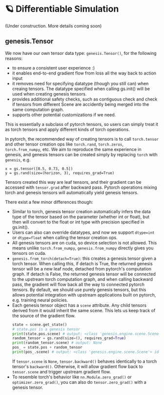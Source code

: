 # 🪐 Differentiable Simulation

(Under construction. More details coming soon)

## genesis.Tensor
We now have our own tensor data type: `genesis.Tensor()`, for the following reasons:
- to ensure a consistent user experience :)
- it enables end-to-end gradient flow from loss all the way back to action input
- it removes need for specifying datatype (though you still can) when creaing tensors. The datatype specified when calling gs.init() will be used when creating genesis tensors.
- provides additional safety checks, such as contiguous check and check if tensors from different Scene are accidently being merged into the same computation graph.
- supports other potential customizations if we need.

This is essentially a subclass of pytorch tensors, so users can simply treat it as torch tensors and apply different kinds of torch operations.

In pytorch, the recommended way of creating tensors is to call `torch.tensor` and other tensor creation ops like `torch.rand`, `torch.zeros`, `torch.from_numpy`, etc. We aim to reproduce the same experience in genesis, and genesis tensors can be created simply by replacing `torch` with `genesis`, e.g.
```
x = gs.tensor([0.5, 0.73, 0.5])
y = gs.rand(size=(horizon, 3), requires_grad=True)
```
Tensors created this way are leaf tensors, and their gradient can be accessed with `tensor.grad` after backward pass. Pytorch operations mixing torch and genesis tensors will automatically yield genesis tensors.

There exist a few minor differences though:
- Similar to torch, genesis tensor creation automatically infers the data type of the tensor based on the parameter (whether int or float), but then will convert to the float or int type with precision specified in gs.init().
- Users can also can override datatypes, and now we support `dtype=int` or `dtype=float` when calling the tensor creation ops.
- All genesis tensors are on cuda, so device selection is not allowed. This means unlike `torch.from_numpy`, `genesis.from_numpy` directly gives you tensors on cuda.
- `genesis.from_torch(detach=True)`: this creates a genesis tensor given a torch tensor. When calling this, if detach is True, the returned genesis tensor will be a new leaf node, detached from pytorch's computation graph. If detach is False, the returned genesis tensor will be connected to the upstream torch computation graph, and when calling backward pass, the gradient will flow back all the way to connected pytorch tensors. By default, we should use purely genesis tensors, but this allows potential integration with upstream applications built on pytorch, e.g. training neural policies.
- Each genesis tensor object has a `scene` attribute. Any child tensors derived from it would inherit the same scene. This lets us keep track of the source of the gradient flow.
    ```python
    state = scene.get_state()
    # state.pos is a genesis tensor
    print(state.pos.scene) # output: <class 'genesis.engine.scene.Scene'> id: 'e1a95be2-0947-4dcb-ad02-47b8541df0a0'
    random_tensor = gs.rand(size=(), requires_grad=True)
    print(random_tensor.scene) # output: None
    pos_ = state.pos + random_tensor
    print(pos_.scene) # output: <class 'genesis.engine.scene.Scene'> id: 'e1a95be2-0947-4dcb-ad02-47b8541df0a0'
    ```
    If `tensor.scene` is `None`, `tensor.backward()` behaves identically to a torch tensor's `backward()`. Otherwise, it will allow gradient flow back to `tensor.scene` and trigger upstream gradient flow.
- To resemble torch's behavior like `nn.Module.zero_grad()` or `optimizer.zero_grad()`, you can also do `tensor.zero_grad()` with a genesis tensor.



